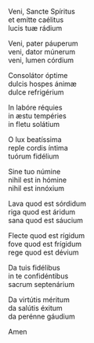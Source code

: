 Veni, Sancte Spíritus  
et emítte caélitus  
lucis tuæ rádium

Veni, pater páuperum  
veni, dator múnerum  
veni, lumen córdium

Consolátor óptime  
dulcis hospes ánimæ  
dulce refrigérium

In labóre réquies  
in æstu tempéries  
in fletu solátium

O lux beatíssima  
reple cordis íntima  
tuórum fidélium

Sine tuo númine  
nihil est in hómine  
nihil est innóxium

Lava quod est sórdidum  
riga quod est áridum  
sana quod est sáucium

Flecte quod est rígidum  
fove quod est frígidum  
rege quod est dévium

Da tuis fidélibus  
in te confidéntibus  
sacrum septenárium

Da virtútis méritum  
da salútis éxitum  
da perénne gáudium

Amen
